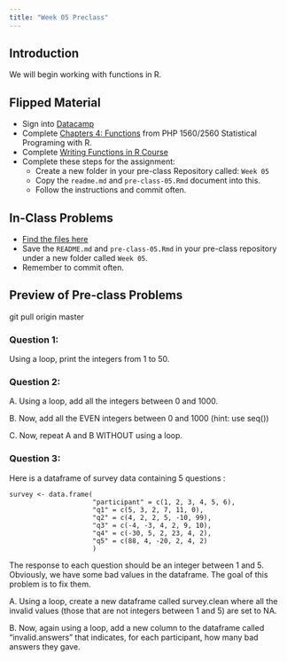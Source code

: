 ```yaml
---
title: "Week 05 Preclass"
---
```



## Introduction

We will begin working with functions in R. 



## Flipped Material

- Sign into [Datacamp](https://www.datacamp.com/)
- Complete [Chapters 4: Functions](https://campus.datacamp.com/courses/1118/) from PHP 1560/2560 Statistical Programing with R. 
- Complete [Writing Functions in R Course](https://www.datacamp.com/courses/writing-functions-in-r)
- Complete these steps for the assignment:
    - Create a new folder in your pre-class Repository called: `Week 05`
    - Copy the `readme.md` and `pre-class-05.Rmd` document into this.
    - Follow the instructions and commit often.
    
## In-Class Problems

- [Find the files here](https://github.com/PHP-2560/pre-class/tree/master/Week%2005)
- Save the `README.md` and `pre-class-05.Rmd` in your pre-class repository under a new folder called `Week 05`. 
- Remember to commit often. 
    

## Preview of Pre-class Problems

git pull origin master

### Question 1:

Using a loop, print the integers from 1 to 50. 

### Question 2:

A.  Using a loop, add all the integers between 0 and 1000.

B. Now, add all the EVEN integers between 0 and 1000 (hint: use seq())

C. Now, repeat A and B WITHOUT using a loop.

### Question 3:

Here is a dataframe of survey data containing 5 questions :

```{r, eval=FALSE}
survey <- data.frame(
                     "participant" = c(1, 2, 3, 4, 5, 6),
                     "q1" = c(5, 3, 2, 7, 11, 0),
                     "q2" = c(4, 2, 2, 5, -10, 99),
                     "q3" = c(-4, -3, 4, 2, 9, 10),
                     "q4" = c(-30, 5, 2, 23, 4, 2),
                     "q5" = c(88, 4, -20, 2, 4, 2)
                     )
```
The response to each question should be an integer between 1 and 5. Obviously, we have some bad values in the dataframe. The goal of this problem is to fix them.

A. Using a loop, create a new dataframe called survey.clean where all the invalid values (those that are not integers between 1 and 5) are set to NA.

B. Now, again using a loop, add a new column to the dataframe called “invalid.answers” that indicates, for each participant, how many bad answers they gave.